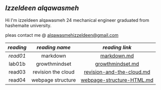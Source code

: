 ## ***Izzeldeen alqawasmeh***

Hi I'm izzeldeen alqawasmeh 24 mechanical engineer graduated from hashemaite university. 

pleas contact me @ [alqawasmehizzeldeen@gmail.com](alqawasmehizzeldeen@gmail.com)

|***reading***| ***reading name*** |***reading link*** |
|:---:        |:---:               |:---:              |
|*read01*     |markdown            |[markdown.md](https://izzeldeen01.github.io/reading-notes/markdown)|
|lab01b       |growthmindset       |[growthmindset.md](https://izzeldeen01.github.io/reading-notes/growthmindset)| 
|read03       |revision the cloud  |[revision-and-the-cloud.md](https://izzeldeen01.github.io/reading-notes/revisions-and-the-cloud)| 
|read04       |webpage structure   |[webpage-structure-HTML.md](https://izzeldeen01.github.io/reading-notes/Structure-web-pages-with-HTML)| 